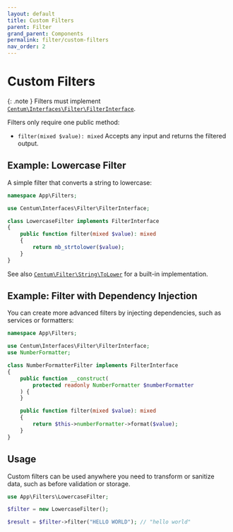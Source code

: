 ```yaml
---
layout: default
title: Custom Filters
parent: Filter
grand_parent: Components
permalink: filter/custom-filters
nav_order: 2
---
```




# Custom Filters

{: .note }
Filters must implement [`Centum\Interfaces\Filter\FilterInterface`](https://github.com/SidRoberts/centum/tree/development/src/Interfaces/Filter/FilterInterface.php).

Filters only require one public method:

- `filter(mixed $value): mixed`
  Accepts any input and returns the filtered output.



## Example: Lowercase Filter

A simple filter that converts a string to lowercase:

```php
namespace App\Filters;

use Centum\Interfaces\Filter\FilterInterface;

class LowercaseFilter implements FilterInterface
{
    public function filter(mixed $value): mixed
    {
        return mb_strtolower($value);
    }
}
```

See also [`Centum\Filter\String\ToLower`](https://github.com/SidRoberts/centum/tree/development/src/Filter/String/ToLower.php) for a built-in implementation.



## Example: Filter with Dependency Injection

You can create more advanced filters by injecting dependencies, such as services or formatters:

```php
namespace App\Filters;

use Centum\Interfaces\Filter\FilterInterface;
use NumberFormatter;

class NumberFormatterFilter implements FilterInterface
{
    public function __construct(
        protected readonly NumberFormatter $numberFormatter
    ) {
    }

    public function filter(mixed $value): mixed
    {
        return $this->numberFormatter->format($value);
    }
}
```



## Usage

Custom filters can be used anywhere you need to transform or sanitize data, such as before validation or storage.

```php
use App\Filters\LowercaseFilter;

$filter = new LowercaseFilter();

$result = $filter->filter("HELLO WORLD"); // "hello world"
```
